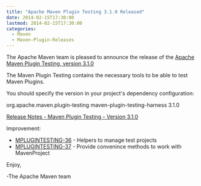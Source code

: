 ```yaml
---
title: "Apache Maven Plugin Testing 3.1.0 Released"
date: 2014-02-15T17:30:00
lastmod: 2014-02-15T17:30:00
categories:
  - Maven
  - Maven-Plugin-Releases
---
```

The Apache Maven team is pleased to announce the release of the 
[Apache Maven Plugin Testing, version 3.1.0](http://maven.apache.org/plugin-testing/)

The Maven Plugin Testing contains the necessary tools to be able
to test Maven Plugins.

You should specify the version in your project's dependency configuration:

<dependency>
    <groupId>org.apache.maven.plugin-testing</groupId>
    <artifactId>maven-plugin-testing-harness</artifactId>
    <version>3.1.0</version>
</dependency>

<!-- more -->

[Release Notes - Maven Plugin Testing - Version 3.1.0](https://jira.codehaus.org/secure/ReleaseNote.jspa?projectId=11740&version=20031)

Improvement:

 * [MPLUGINTESTING-36](https://issues.apache.org/jira/browse/MPLUGINTESTING-36) - Helpers to manage test projects
 * [MPLUGINTESTING-37](https://issues.apache.org/jira/browse/MPLUGINTESTING-37) - Provide convenince methods to work with MavenProject


Enjoy,

-The Apache Maven team

